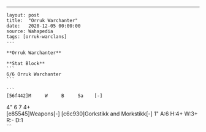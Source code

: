 ---
    layout: post
    title:  "Orruk Warchanter"
    date:   2020-12-05 00:00:00
    source: Wahapedia
    tags: [orruk-warclans]
    ---
    
    **Orruk Warchanter**
    
    **Stat Block**
    ```
    6/6 Orruk Warchanter
    ```
    
    ```
    [56f442]M     W     B     Sa    [-]
4"    6     7     4+    
[e85545]Weapons[-]
[c6c930]Gorkstikk and Morkstikk[-]
1"     A:6    H:4+   W:3+   R:-    D:1   
    ```
    
    
    